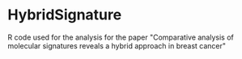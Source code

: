 # HybridSignature
R code used for the analysis for the paper "Comparative analysis of molecular signatures reveals a hybrid approach in breast cancer"
